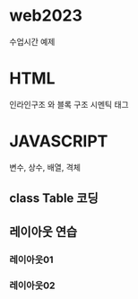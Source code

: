 # web2023
수업시간 예제

# HTML
인라인구조 와 블록 구조
시멘틱 태그

# JAVASCRIPT
변수, 상수, 배열, 격체
## class Table 코딩

## 레이아웃 연습

### 레이아웃01

### 레이아웃02
